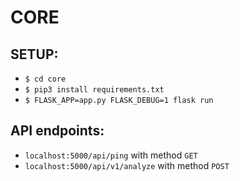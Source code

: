 # CORE

## SETUP:
* `$ cd core`
* `$ pip3 install requirements.txt`
* `$ FLASK_APP=app.py FLASK_DEBUG=1 flask run`

## API endpoints:
* `localhost:5000/api/ping` with method `GET`
* `localhost:5000/api/v1/analyze` with method `POST`
